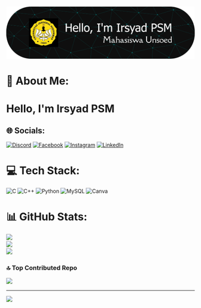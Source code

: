 ![IrsyadPSM](/img/github-header-banner.png)

<!-- #### Skills
<img src="https://img.shields.io/badge/HTML5-E34F26?style=for-the-badge&logo=html5&logoColor=white" />
<img src="https://img.shields.io/badge/C-00599C?style=for-the-badge&logo=c&logoColor=white" />
<img src="https://img.shields.io/badge/C%2B%2B-00599C?style=for-the-badge&logo=c%2B%2B&logoColor=white" />
<img src="https://img.shields.io/badge/Python-FFD43B?style=for-the-badge&logo=python&logoColor=blue" />
<img src="https://img.shields.io/badge/MySQL-005C84?style=for-the-badge&logo=mysql&logoColor=white" />
<img src="https://img.shields.io/badge/ChatGPT-74aa9c?style=for-the-badge&logo=openai&logoColor=white" />
<img src="https://img.shields.io/badge/Google%20Gemini-8E75B2?style=for-the-badge&logo=googlegemini&logoColor=white" />

#### Connect
![https://instagram.com/sunudhadha](https://img.shields.io/badge/Instagram-E4405F?style=for-the-badge&logo=instagram&logoColor=white)
#### My Github Stats

![Irsyad GitHub stats](https://github-readme-stats.vercel.app/api?username=IrsyadPSM&show_icons=true&theme=tokyonight) -->

# 💫 About Me:
# Hello, I'm Irsyad PSM


## 🌐 Socials:
[![Discord](https://img.shields.io/badge/Discord-%237289DA.svg?logo=discord&logoColor=white)](https://discord.gg/jaaaadddd) [![Facebook](https://img.shields.io/badge/Facebook-%231877F2.svg?logo=Facebook&logoColor=white)](https://facebook.com/NahBest) [![Instagram](https://img.shields.io/badge/Instagram-%23E4405F.svg?logo=Instagram&logoColor=white)](https://instagram.com/@sunudhadha) [![LinkedIn](https://img.shields.io/badge/LinkedIn-%230077B5.svg?logo=linkedin&logoColor=white)](https://linkedin.com/in/irsyad-palupi-sidqi-musdiarto-a92b93382) 

# 💻 Tech Stack:
![C](https://img.shields.io/badge/c-%2300599C.svg?style=for-the-badge&logo=c&logoColor=white) ![C++](https://img.shields.io/badge/c++-%2300599C.svg?style=for-the-badge&logo=c%2B%2B&logoColor=white) ![Python](https://img.shields.io/badge/python-3670A0?style=for-the-badge&logo=python&logoColor=ffdd54) ![MySQL](https://img.shields.io/badge/mysql-4479A1.svg?style=for-the-badge&logo=mysql&logoColor=white) ![Canva](https://img.shields.io/badge/Canva-%2300C4CC.svg?style=for-the-badge&logo=Canva&logoColor=white)
# 📊 GitHub Stats:
![](https://github-readme-stats.vercel.app/api?username=IrsyadPSM&theme=radical&hide_border=false&include_all_commits=false&count_private=false)<br/>
![](https://nirzak-streak-stats.vercel.app/?user=IrsyadPSM&theme=radical&hide_border=false)<br/>
![](https://github-readme-stats.vercel.app/api/top-langs/?username=IrsyadPSM&theme=radical&hide_border=false&include_all_commits=false&count_private=false&layout=compact)

### 🔝 Top Contributed Repo
![](https://github-contributor-stats.vercel.app/api?username=IrsyadPSM&limit=5&theme=radical&combine_all_yearly_contributions=true)

---
[![](https://visitcount.itsvg.in/api?id=IrsyadPSM&icon=0&color=0)](https://visitcount.itsvg.in)

<!-- Proudly created with GPRM ( https://gprm.itsvg.in ) -->






